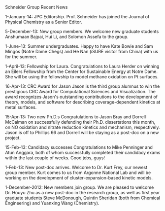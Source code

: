 Schneider Group Recent News

1-January-14: JPC Editorship.
Prof. Schneider has joined the Journal of Physical Chemistry as a Senior Editor.

5-December-13: New group members.
We welcome new graduate students Anshumaan Bajpai, Hui Li, and Solomon Assefa to the group.

1-June-13: Summer undergraduates.
Happy to have Kate Bowie and Sam Mingos (Notre Dame Chegs) and He Nan (iSURE visitor from China) with us for the summer.

1-April-13: Fellowship for Laura.
Congratulations to Laura Herder on winning an Eilers Fellowship from the Center for Sustainable Energy at Notre Dame. She will be using the fellowship to model methane oxidation on Pt surfaces.

16-Apr-13: CRC Award for Jason
Jason is the third group alumnus to win the prestigious CRC Award for Computational Sciences and Visualization. The award recognizes Jason's outstanding contributions to the development of theory, models, and software for describing coverage-dependent kinetics at metal surfaces.

15-Apr-13: Two new Ph.D.s
Congratulations to Jason Bray and Dorrell McCalman on successfully defending their Ph.D. dissertations this month, on NO oxidation and nitrate reduction kinetics and mechanism, respectively. Jason is off to Phillips 66 and Dorrell will be staying as a post-doc on a new project.

15-Feb-13: Candidacy successes
Congratulations to Mike Penninger and Atun Anggara, both of whom successfully completed their candidacy exams within the last couple of weeks. Good jobs, guys!

1-Feb-13: New post-doc arrives.
Welcome to Dr. Kurt Frey, our newest group member. Kurt comes to us from Argonne National Lab and will be working on the development of cluster-expansion-based kinetic models.

1-December-2012: New members join group.
We are pleased to welcome Dr. Houyu Zhu as a new post-doc in the research group, as well as first year graduate students Steve McDonough, Quintin Sheridan (both from Chemical Engineering) and Yuanxing Wang (Chemistry).
